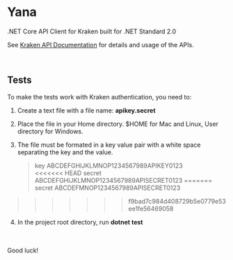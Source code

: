 # Yana
.NET Core API Client for Kraken built for .NET Standard 2.0

See [Kraken API Documentation](https://www.kraken.com/features/api) for details and usage of the APIs.


<br />

## Tests

To make the tests work with Kraken authentication, you need to:

1. Create a text file with a file name: **apikey.secret**
2. Place the file in your Home directory. $HOME for Mac and Linux, User directory for Windows.
3. The file must be formated in a key value pair with a white space separating the key and the value.

    >key ABCDEFGHIJKLMNOP1234567989APIKEY0123\
<<<<<<< HEAD
    >secret ABCDEFGHIJKLMNOP1234567989APISECRET0123
=======
    >secret ABCDEFMNOP1234567989APISECRET0123
>>>>>>> f9bad7c984d408729b5e0779e53ee1fe56469058
    
4. In the project root directory, run **dotnet test**

\
\
Good luck!
